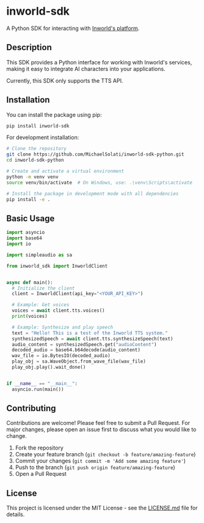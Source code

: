 # inworld-sdk

A Python SDK for interacting with [Inworld's platform](https://docs.inworld.ai/docs/intro).

## Description

This SDK provides a Python interface for working with Inworld's services, making it easy to integrate AI characters into your applications.

Currently, this SDK only supports the TTS API.

## Installation

You can install the package using pip:

```bash
pip install inworld-sdk
```

For development installation:

```bash
# Clone the repository
git clone https://github.com/MichaelSolati/inworld-sdk-python.git
cd inworld-sdk-python

# Create and activate a virtual environment
python -m venv venv
source venv/bin/activate  # On Windows, use: .\venv\Scripts\activate

# Install the package in development mode with all dependencies
pip install -e .
```

## Basic Usage

```python
import asyncio
import base64
import io

import simpleaudio as sa

from inworld_sdk import InworldClient


async def main():
  # Initialize the client
  client = InworldClient(api_key="<YOUR_API_KEY>")

  # Example: Get voices
  voices = await client.tts.voices()
  print(voices)

  # Example: Synthesize and play speech
  text = "Hello! This is a test of the Inworld TTS system."
  synthesizedSpeech = await client.tts.synthesizeSpeech(text)
  audio_content = synthesizedSpeech.get("audioContent")
  decoded_audio = base64.b64decode(audio_content)
  wav_file = io.BytesIO(decoded_audio)
  play_obj = sa.WaveObject.from_wave_file(wav_file)
  play_obj.play().wait_done()


if __name__ == "__main__":
  asyncio.run(main())
```

## Contributing

Contributions are welcome! Please feel free to submit a Pull Request. For major changes, please open an issue first to discuss what you would like to change.

1. Fork the repository
2. Create your feature branch (`git checkout -b feature/amazing-feature`)
3. Commit your changes (`git commit -m 'Add some amazing feature'`)
4. Push to the branch (`git push origin feature/amazing-feature`)
5. Open a Pull Request

## License

This project is licensed under the MIT License - see the [LICENSE.md](LICENSE.md) file for details.
